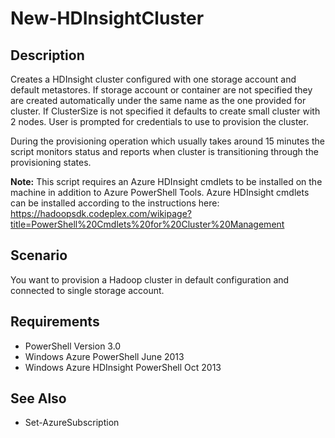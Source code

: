 # New-HDInsightCluster
## Description ##
Creates a HDInsight cluster configured with one storage account and default metastores. If storage account or container are not specified they are created automatically under the same name as the one provided for cluster. If ClusterSize is not specified it defaults to create small cluster with 2 nodes. User is prompted for credentials to use to provision the cluster.

During the provisioning operation which usually takes around 15 minutes the script monitors status and reports when cluster is transitioning through the provisioning states.

**Note:** This script requires an Azure HDInsight cmdlets to be installed on the machine in addition to Azure PowerShell Tools. Azure HDInsight cmdlets can be installed according to the instructions here: https://hadoopsdk.codeplex.com/wikipage?title=PowerShell%20Cmdlets%20for%20Cluster%20Management

## Scenario ##
You want to provision a Hadoop cluster in default configuration and connected to single storage account.
## Requirements ##
- PowerShell Version 3.0
- Windows Azure PowerShell June 2013
- Windows Azure HDInsight PowerShell Oct 2013

## See Also ##
- Set-AzureSubscription